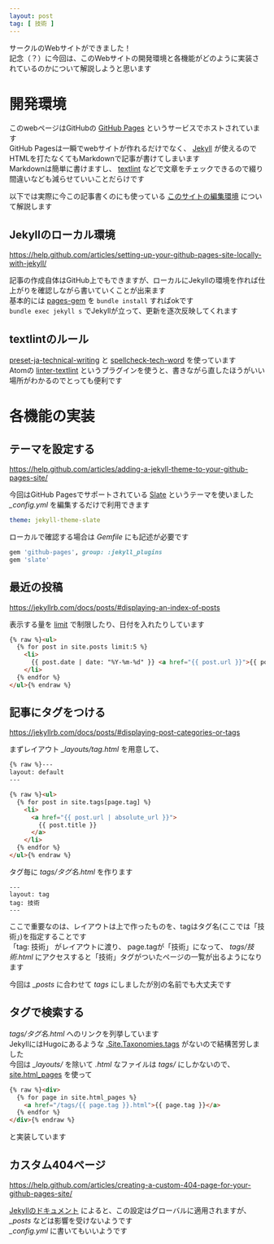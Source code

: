 ```yaml
---
layout: post
tag: [ 技術 ]
---
```


サークルのWebサイトができました！  
記念（？）に今回は、このWebサイトの開発環境と各機能がどのように実装されているのかについて解説しようと思います

# 開発環境
このwebページはGitHubの [GitHub Pages](https://pages.github.com/) というサービスでホストされています  
GitHub Pagesは一瞬でwebサイトが作れるだけでなく、 [Jekyll](https://jekyllrb.com/) が使えるのでHTMLを打たなくてもMarkdownで記事が書けてしまいます  
Markdownは簡単に書けますし、 [textlint](https://github.com/textlint/textlint) などで文章をチェックできるので綴り間違いなども減らせていいことだらけです

以下では実際に今この記事書くのにも使っている [このサイトの編集環境](https://github.com/prog-g/githubpages-devenv) について解説します


## Jekyllのローカル環境
https://help.github.com/articles/setting-up-your-github-pages-site-locally-with-jekyll/  

記事の作成自体はGitHub上でもできますが、ローカルにJekyllの環境を作れば仕上がりを確認しながら書いていくことが出来ます  
基本的には [pages-gem](https://github.com/github/pages-gem) を `bundle install` すればokです  
`bundle exec jekyll s` でJekyllが立って、更新を逐次反映してくれます


## textlintのルール
[preset-ja-technical-writing](https://github.com/textlint-ja/textlint-rule-preset-ja-technical-writing) と [spellcheck-tech-word](https://github.com/azu/textlint-rule-spellcheck-tech-word) を使っています  
Atomの [linter-textlint](https://atom.io/packages/linter-textlint) というプラグインを使うと、書きながら直したほうがいい場所がわかるのでとっても便利です


# 各機能の実装
## テーマを設定する
https://help.github.com/articles/adding-a-jekyll-theme-to-your-github-pages-site/

今回はGitHub Pagesでサポートされている [Slate](https://github.com/pages-themes/slate) というテーマを使いました  
*_config.yml* を編集するだけで利用できます
```yaml
theme: jekyll-theme-slate
```

ローカルで確認する場合は *Gemfile* にも記述が必要です
```ruby
gem 'github-pages', group: :jekyll_plugins
gem 'slate'
```


## 最近の投稿
https://jekyllrb.com/docs/posts/#displaying-an-index-of-posts

表示する量を [limit](https://shopify.github.io/liquid/tags/iteration/) で制限したり、日付を入れたりしています
```html
{% raw %}<ul>
  {% for post in site.posts limit:5 %}
    <li>
      {{ post.date | date: "%Y-%m-%d" }} <a href="{{ post.url }}">{{ post.title }}</a>
    </li>
  {% endfor %}
</ul>{% endraw %}
```


## 記事にタグをつける
https://jekyllrb.com/docs/posts/#displaying-post-categories-or-tags

まずレイアウト *_layouts/tag.html* を用意して、
```html
{% raw %}---
layout: default
---

{% raw %}<ul>
  {% for post in site.tags[page.tag] %}
    <li>
      <a href="{{ post.url | absolute_url }}">
        {{ post.title }}
      </a>
    </li>
  {% endfor %}
</ul>{% endraw %}
```

タグ毎に *tags/タグ名.html* を作ります
```
---
layout: tag
tag: 技術
---
```

ここで重要なのは、レイアウトは上で作ったものを、tagはタグ名(ここでは「技術」)を指定することです  
「tag: 技術」 がレイアウトに渡り、 page.tagが「技術」になって、 *tags/技術.html* にアクセスすると「技術」タグがついたページの一覧が出るようになります

今回は *_posts* に合わせて *tags* にしましたが別の名前でも大丈夫です


## タグで検索する
*tags/タグ名.html* へのリンクを列挙しています  
JekyllにはHugoにあるような [.Site.Taxonomies.tags](https://gohugo.io/templates/taxonomy-templates/#example-list-all-site-tags) がないので結構苦労しました  
今回は *_layouts/* を除いて *.html* なファイルは *tags/* にしかないので、 [site.html_pages](https://jekyllrb.com/docs/variables/#site-variables) を使って
```html
{% raw %}<div>
  {% for page in site.html_pages %}
    <a href="/tags/{{ page.tag }}.html">{{ page.tag }}</a>
  {% endfor %}
</div>{% endraw %}
```

と実装しています


## カスタム404ページ
https://help.github.com/articles/creating-a-custom-404-page-for-your-github-pages-site/

[Jekyllのドキュメント](https://jekyllrb.com/docs/permalinks/#posts) によると、この設定はグローバルに適用されますが、 *_posts* などは影響を受けないようです  
 *_config.yml* に書いてもいいようです
